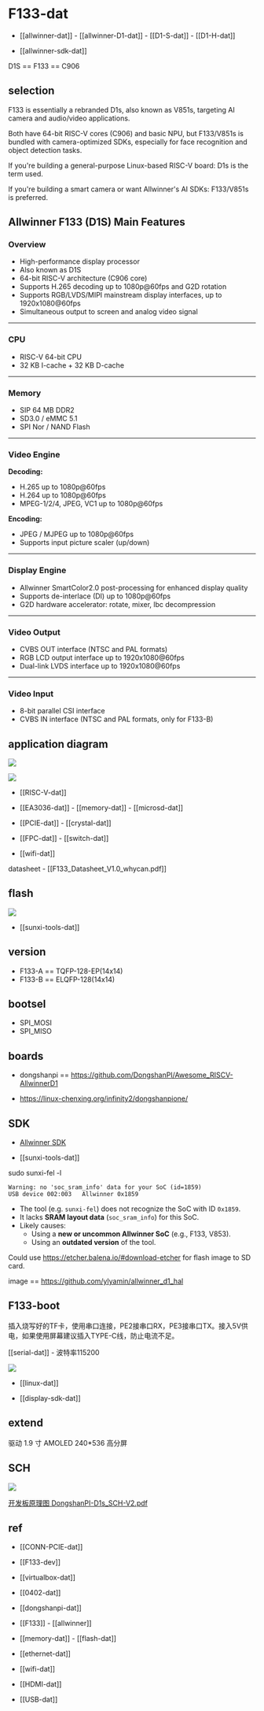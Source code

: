 
# F133-dat

- [[allwinner-dat]] - [[allwinner-D1-dat]] - [[D1-S-dat]] - [[D1-H-dat]]

- [[allwinner-sdk-dat]]

D1S == F133 == C906 


## selection 

F133 is essentially a rebranded D1s, also known as V851s, targeting AI camera and audio/video applications.

Both have 64-bit RISC-V cores (C906) and basic NPU, but F133/V851s is bundled with camera-optimized SDKs, especially for face recognition and object detection tasks.

If you're building a general-purpose Linux-based RISC-V board: D1s is the term used.

If you're building a smart camera or want Allwinner's AI SDKs: F133/V851s is preferred.



## Allwinner F133 (D1S) Main Features

### Overview

- High-performance display processor
- Also known as D1S
- 64-bit RISC-V architecture (C906 core)
- Supports H.265 decoding up to 1080p@60fps and G2D rotation
- Supports RGB/LVDS/MIPI mainstream display interfaces, up to 1920x1080@60fps
- Simultaneous output to screen and analog video signal

---

### CPU

- RISC-V 64-bit CPU
- 32 KB I-cache + 32 KB D-cache

---

### Memory

- SIP 64 MB DDR2
- SD3.0 / eMMC 5.1
- SPI Nor / NAND Flash

---

### Video Engine

**Decoding:**
- H.265 up to 1080p@60fps
- H.264 up to 1080p@60fps
- MPEG-1/2/4, JPEG, VC1 up to 1080p@60fps

**Encoding:**
- JPEG / MJPEG up to 1080p@60fps
- Supports input picture scaler (up/down)

---

### Display Engine

- Allwinner SmartColor2.0 post-processing for enhanced display quality
- Supports de-interlace (DI) up to 1080p@60fps
- G2D hardware accelerator: rotate, mixer, lbc decompression

---

### Video Output

- CVBS OUT interface (NTSC and PAL formats)
- RGB LCD output interface up to 1920x1080@60fps
- Dual-link LVDS interface up to 1920x1080@60fps

---

### Video Input

- 8-bit parallel CSI interface
- CVBS IN interface (NTSC and PAL formats, only for F133-B)




## application diagram 


![](2025-08-08-15-26-46.png)

![](2025-08-08-15-26-15.png)




- [[RISC-V-dat]]


- [[EA3036-dat]] - [[memory-dat]] - [[microsd-dat]]

- [[PCIE-dat]] - [[crystal-dat]]

- [[FPC-dat]] - [[switch-dat]]

- [[wifi-dat]]


datasheet - [[F133_Datasheet_V1.0_whycan.pdf]]

## flash 

![](2025-07-26-12-23-54.png)

- [[sunxi-tools-dat]]

## version 

- F133-A == TQFP-128-EP(14x14)
- F133-B == ELQFP-128(14x14)



## bootsel 

- SPI_MOSI
- SPI_MISO


## boards 

- dongshanpi == https://github.com/DongshanPI/Awesome_RISCV-AllwinnerD1




- https://linux-chenxing.org/infinity2/dongshanpione/

## SDK 

- [Allwinner SDK](https://github.com/allwinner-zh/Allwinner-RTOS)

- [[sunxi-tools-dat]]

sudo sunxi-fel -l

    Warning: no 'soc_sram_info' data for your SoC (id=1859)
    USB device 002:003   Allwinner 0x1859  


- The tool (e.g. `sunxi-fel`) does not recognize the SoC with ID `0x1859`.
- It lacks **SRAM layout data** (`soc_sram_info`) for this SoC.
- Likely causes:
  - Using a **new or uncommon Allwinner SoC** (e.g., F133, V853).
  - Using an **outdated version** of the tool.


Could use https://etcher.balena.io/#download-etcher for flash image to SD card.

image == https://github.com/ylyamin/allwinner_d1_hal


## F133-boot 

插入烧写好的TF卡，使用串口连接，PE2接串口RX，PE3接串口TX。接入5V供电，如果使用屏幕建议插入TYPE-C线，防止电流不足。

[[serial-dat]] - 波特率115200

![](2025-08-08-15-56-03.png)

- [[linux-dat]]

- [[display-sdk-dat]]


## extend 

驱动 1.9 寸 AMOLED 240*536 高分屏

## SCH 

![](LCPI-PC-F133(303F133D1S3).png)

[开发板原理图 DongshanPI-D1s_SCH-V2.pdf](https://dongshanpi.com/DongshanPI-D1s/DongshanPI-D1s_SCH-V2.pdf)





## ref 

- [[CONN-PCIE-dat]]

- [[F133-dev]]

- [[virtualbox-dat]]

- [[0402-dat]] 

- [[dongshanpi-dat]]

- [[F133]] - [[allwinner]]

- [[memory-dat]] - [[flash-dat]]

- [[ethernet-dat]]

- [[wifi-dat]]

- [[HDMI-dat]]

- [[USB-dat]]


